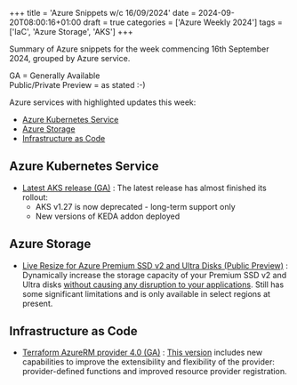 +++
title = 'Azure Snippets w/c 16/09/2024'
date = 2024-09-20T08:00:16+01:00
draft = true
categories = ['Azure Weekly 2024']
tags = ['IaC', 'Azure Storage', 'AKS']
+++

Summary of Azure snippets for the week commencing 16th September 2024, grouped by Azure service.

GA = Generally Available  
Public/Private Preview = as stated :-)

Azure services with highlighted updates this week:

- [Azure Kubernetes Service](#azure-kubernetes-service)
- [Azure Storage](#azure-storage)
- [Infrastructure as Code](#infrastructure-as-code)

## Azure Kubernetes Service

- [Latest AKS release (GA)](https://github.com/Azure/AKS/releases/tag/2024-08-27) : The latest release has almost finished its rollout:
    - AKS v1.27 is now deprecated - long-term support only
    - New versions of KEDA addon deployed

## Azure Storage

- [Live Resize for Azure Premium SSD v2 and Ultra Disks (Public Preview)](https://azure.microsoft.com/en-us/updates/v2/Live-Resize-for-Azure-Premium-SSD-v2-and-Ultra-Disks) : Dynamically increase the storage capacity of your Premium SSD v2 and Ultra disks [without causing any disruption to your applications](https://learn.microsoft.com/en-us/azure/virtual-machines/windows/expand-os-disk#expand-without-downtime). Still has some significant limitations and is only available in select regions at present.

## Infrastructure as Code

 - [Terraform AzureRM provider 4.0 (GA)](https://www.hashicorp.com/blog/terraform-azurerm-provider-4-0-adds-provider-defined-functions) : [This version](https://registry.terraform.io/providers/hashicorp/azurerm/latest) includes new capabilities to improve the extensibility and flexibility of the provider: provider-defined functions and improved resource provider registration. 